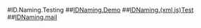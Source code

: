 #ID.Naming.Testing
##[IDNaming.Demo](demo(v=vs.100).md)
##[IDNaming.(xml,js)Test](demo.test(xml,js).md)
##[IDNaming.mail](demo1(xx@hotmail.com).md)
